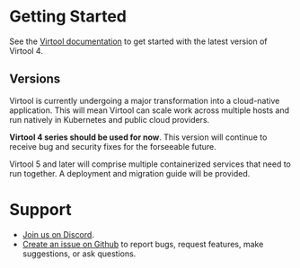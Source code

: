 # Getting Started

See the [Virtool documentation](https://www.virtool.ca/docs/legacy/manual/start/installation) to get started with the latest
version of Virtool 4.

## Versions

Virtool is currently undergoing a major transformation into a cloud-native application. This will mean Virtool can scale
work across multiple hosts and run natively in Kubernetes and public cloud providers.

**Virtool 4 series should be used for now**. This version will continue to receive bug and security fixes for the forseeable future.

Virtool 5 and later will comprise multiple containerized services that need to run together. A deployment and migration guide will be provided.

# Support

* [Join us on Discord](https://discord.gg/rwmM7ZHNp4).
* [Create an issue on Github](https://github.com/virtool/issues/issues/choose) to report bugs, request features, make suggestions, or ask questions.


